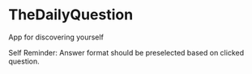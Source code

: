 # TheDailyQuestion
App for discovering yourself



Self Reminder:
Answer format should be preselected based on clicked question.
